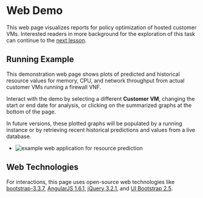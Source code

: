 <!---
.. ===============LICENSE_START=======================================================
.. Acumos CC-BY-4.0
.. ===================================================================================
.. Copyright (C) 2017-2018 AT&T Intellectual Property & Tech Mahindra. All rights reserved.
.. ===================================================================================
.. This Acumos documentation file is distributed by AT&T and Tech Mahindra
.. under the Creative Commons Attribution 4.0 International License (the "License");
.. you may not use this file except in compliance with the License.
.. You may obtain a copy of the License at
..
..      http://creativecommons.org/licenses/by/4.0
..
.. This file is distributed on an "AS IS" BASIS,
.. WITHOUT WARRANTIES OR CONDITIONS OF ANY KIND, either express or implied.
.. See the License for the specific language governing permissions and
.. limitations under the License.
.. ===============LICENSE_END=========================================================
-->

# Web Demo
This web page visualizes reports for policy optimization of hosted
customer VMs.  Interested readers in more background for the exploration of
this task can continue to the [next lesson](lesson3.md).

## Running Example
This demonstration web page shows plots of predicted and historical resource
values for memory, CPU, and network throughput from actual customer VMs
running a firewall VNF.

Interact with the demo by selecting a different **Customer VM**,
changing the start or end date for analysis, or clicking on the
summarized graphs at the bottom of the page.

In future versions, these plotted graphs will be populated by a running
instance or by retrieving recent historical predictions and values from
a live database.

* ![example web application for resource prediction](assets/example_running.jpg "Example web application for resource prediction")

## Web Technologies
For interactions, this page uses open-source web technologies like
[bootstrap-3.3.7](http://getbootstrap.com/getting-started/#download),
[AngularJS 1.6.1](https://angularjs.org/),
[jQuery 3.2.1](https://jquery.com/download/),
and [UI Bootstrap 2.5](https://angular-ui.github.io/bootstrap/#!#getting_started).

